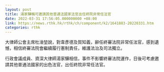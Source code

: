 ```yaml
---
layout: post
title: 湯家驊稱可邀請其他普通法國家法官出任終院非常任法官
date: 2022-03-31 17:56:05.000000000 +08:00
link: https://news.rthk.hk/rthk/ch/component/k2/1641883-20220331.htm
categories: rthk
---
```


大律師公會主席杜淦堃說，對韋彥德及賀知義，辭任終審法院非常任法官，感到遺憾，相信終審法院會繼續履行憲制責任，維護法治及司法獨立。

行政會議成員、資深大律師湯家驊相信，事件不影響終審法院運作，日後可考慮邀請其他普通法國家的出色法官，出任終院非常任法官。
